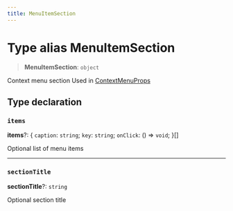 ```yaml
---
title: MenuItemSection
---
```


# Type alias MenuItemSection

> **MenuItemSection**: `object`

Context menu section
Used in [ContextMenuProps](../interfaces/interface.ContextMenuProps.md)

## Type declaration

### `items`

**items**?: \{
  `caption`: `string`;
  `key`: `string`;
  `onClick`: () => `void`;
 }[]

Optional list of menu items

***

### `sectionTitle`

**sectionTitle**?: `string`

Optional section title
